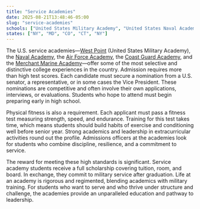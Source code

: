 ```yaml
---
title: "Service Academies"
date: 2025-08-21T13:48:46-05:00
slug: "service-academies"
schools: ["United States Military Academy", "United States Naval Academy", "United States Air Force Academy", "United States Coast Guard Academy", "United States Merchant Marine Academy"]
states: ["NY", "MD", "CO", "CT", "NY"]
---
```



The U.S. service academies—[West Point](https://www.westpoint.edu/) (United States Military Academy), the [Naval Academy](https://www.usna.edu/), the [Air Force Academy](https://www.usafa.edu/), the [Coast Guard Academy](https://www.uscga.edu/), and the [Merchant Marine Academy](https://www.usmma.edu/)—offer some of the most selective and distinctive college experiences in the country. Admission requires more than high test scores. Each candidate must secure a nomination from a U.S. senator, a representative, or in some cases the Vice President. These nominations are competitive and often involve their own applications, interviews, or evaluations. Students who hope to attend must begin preparing early in high school.

Physical fitness is also a requirement. Each applicant must pass a fitness test measuring strength, speed, and endurance. Training for this test takes time, which means students should build habits of exercise and conditioning well before senior year. Strong academics and leadership in extracurricular activities round out the profile. Admissions officers at the academies look for students who combine discipline, resilience, and a commitment to service.

The reward for meeting these high standards is significant. Service academy students receive a full scholarship covering tuition, room, and board. In exchange, they commit to military service after graduation. Life at an academy is rigorous and regimented, blending academics with military training. For students who want to serve and who thrive under structure and challenge, the academies provide an unparalleled education and pathway to leadership.

